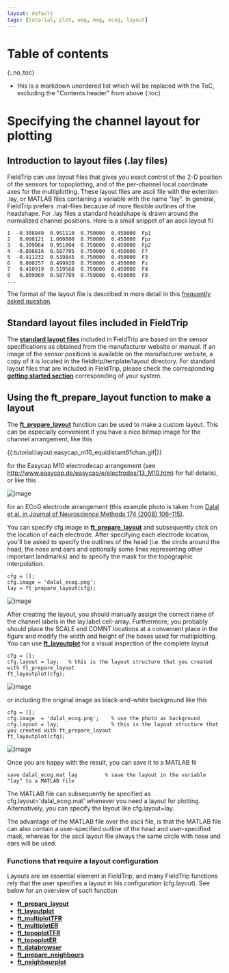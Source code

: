 ```yaml
---
layout: default
tags: [tutorial, plot, eeg, meg, ecog, layout]
---
```


# Table of contents
{:.no_toc}

* this is a markdown unordered list which will be replaced with the ToC, excluding the "Contents header" from above
{:toc}

# Specifying the channel layout for plotting

## Introduction to layout files (.lay files)

FieldTrip can use layout files that gives you exact control of the 2-D position of the sensors for topoplotting, and of the per-channel local coordinate axes for the multiplotting. These layout files are ascii file with the extention .lay, or MATLAB files containing a variable with the name "lay". In general, FieldTrip prefers .mat-files because of more flexible outlines of the headshape. For .lay files a standard headshape is drawn around the normalized channel positions. Here is a small snippet of an ascii layout fil

    1  -0.308949  0.951110  0.750000  0.450000  Fp1
    2   0.000121  1.000000  0.750000  0.450000  Fpz
    3   0.309064  0.951004  0.750000  0.450000  Fp2
    4  -0.808816  0.587705  0.750000  0.450000  F7
    5  -0.411232  0.519845  0.750000  0.450000  F3
    6   0.000257  0.499920  0.750000  0.450000  Fz
    7   0.410919  0.519568  0.750000  0.450000  F4
    8   0.809069  0.587789  0.750000  0.450000  F8
    ...

The format of the layout file is described in more detail in this [frequently asked question](/faq/what_is_the_format_of_the_layout_file_which_is_used_for_plotting).

## Standard layout files included in FieldTrip

The **[standard layout files](/template/layout)** included in FieldTrip are based on the sensor specifications as obtained from the manufacturer website or manual. If an image of the sensor positions is available on the manufacturer website, a copy of it is located in the fieldtrip/template/layout directory. For standard layout files that are included in FieldTrip, please check the corresponding **[getting started section](/getting_started)** corresponding of your system.

## Using the ft_prepare_layout function to make a layout

The **[ft_prepare_layout](/reference/ft_prepare_layout)** function can be used to make a custom layout. This can be especially convenient if you have a nice bitmap image for the channel arrangement, like this

{{:tutorial:layout:easycap_m10_equidistant61chan.gif|}}

for the Easycap M10 electrodecap arrangement (see http://www.easycap.de/easycap/e/electrodes/13_M10.htm) for full details), or like this

![image](/media/tutorial/layout/dalal_ecog.png@450)

for an ECoG electrode arrangement (this example photo is taken from [Dalal et al. in Journal of Neuroscience Methods 174 (2008) 106–115)](http://www.ncbi.nlm.nih.gov/pubmed/18657573).

You can specify cfg.image in **[ft_prepare_layout](/reference/ft_prepare_layout)** and subsequently click on the location of each electrode. After specifying each electrode location, you'll be asked to specify the outlines of the head (i.e. the circle around the head, the nose and ears and optionally some lines representing other important landmarks) and to specify the mask for the topographic interpolation.

    cfg = [];
    cfg.image = 'dalal_ecog.png';
    lay = ft_prepare_layout(cfg);

![image](/media/tutorial/layout/fig1.png@400)

After creating the layout, you should manually assign the correct name of the channel labels in the lay.label cell-array. Furthermore, you probably should place the SCALE and COMNT locations at a convenient place in the figure and modify the width and height of the boxes used for multiplotting. You can use **[ft_layoutplot](/reference/ft_layoutplot)** for a visual inspection of the complete layout

    cfg = [];
    cfg.layout = lay;   % this is the layout structure that you created with ft_prepare_layout
    ft_layoutplot(cfg);

![image](/media/tutorial/layout/fig2.png@400)

or including the original image as black-and-white background like this

    cfg = [];
    cfg.image  = 'dalal_ecog.png';    % use the photo as background
    cfg.layout = lay;                 % this is the layout structure that you created with ft_prepare_layout
    ft_layoutplot(cfg);

![image](/media/tutorial/layout/fig3.png@400)

Once you are happy with the result, you can save it to a MATLAB fil

    save dalal_ecog.mat lay         % save the layout in the variable "lay" to a MATLAB file

The MATLAB file can subsequently be specified as cfg.layout='dalal_ecog.mat' whenever you need a layout for plotting. Alternatively, you can specify the layout like cfg.layout=lay.

The advantage of the MATLAB file over the ascii file, is that the MATLAB file can also contain a user-specified outline of the head and user-specified mask, whereas for the ascii layout file always the same circle with nose and ears will be used.

### Functions that require a layout configuration

Layouts are an essential element in FieldTrip, and many FieldTrip functions rely that the user specifies a layout in his configuration (cfg.layout). See below for an overview of such function

*  **[ft_prepare_layout](/reference/ft_prepare_layout)**
*  **[ft_layoutplot](/reference/ft_layoutplot)**
*  **[ft_multiplotTFR](/reference/ft_multiplotTFR)**
*  **[ft_multiplotER](/reference/ft_multiplotER)**
*  **[ft_topoplotTFR](/reference/ft_topoplotTFR)**
*  **[ft_topoplotER](/reference/ft_topoplotER)**
*  **[ft_databrowser](/reference/ft_databrowser)**
*  **[ft_prepare_neighbours](/reference/ft_prepare_neighbours)**
*  **[ft_neighbourplot](/reference/ft_neighbourplot)**
